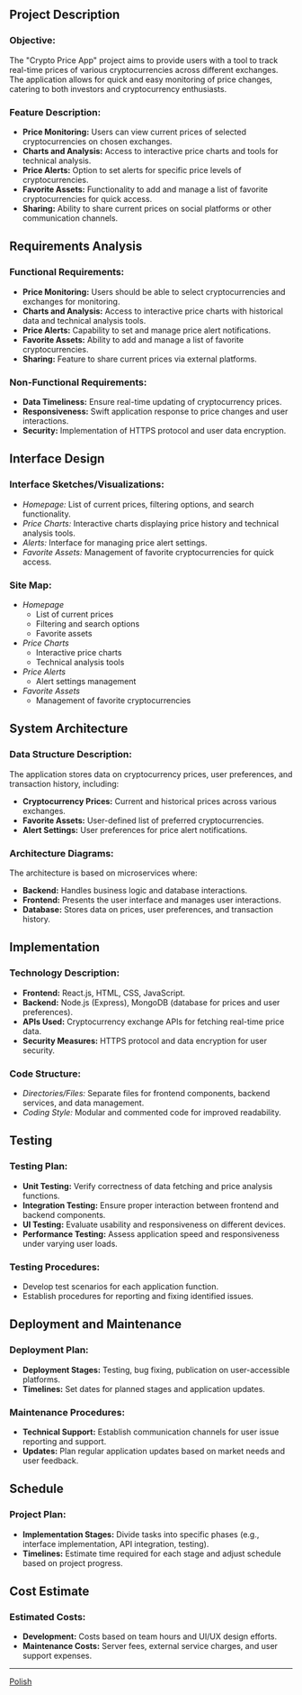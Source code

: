 ## Project Description

### Objective:

The "Crypto Price App" project aims to provide users with a tool to track real-time prices of various cryptocurrencies across different exchanges. The application allows for quick and easy monitoring of price changes, catering to both investors and cryptocurrency enthusiasts.

### Feature Description:

- **Price Monitoring:** Users can view current prices of selected cryptocurrencies on chosen exchanges.
- **Charts and Analysis:** Access to interactive price charts and tools for technical analysis.
- **Price Alerts:** Option to set alerts for specific price levels of cryptocurrencies.
- **Favorite Assets:** Functionality to add and manage a list of favorite cryptocurrencies for quick access.
- **Sharing:** Ability to share current prices on social platforms or other communication channels.

## Requirements Analysis

### Functional Requirements:

- **Price Monitoring:** Users should be able to select cryptocurrencies and exchanges for monitoring.
- **Charts and Analysis:** Access to interactive price charts with historical data and technical analysis tools.
- **Price Alerts:** Capability to set and manage price alert notifications.
- **Favorite Assets:** Ability to add and manage a list of favorite cryptocurrencies.
- **Sharing:** Feature to share current prices via external platforms.

### Non-Functional Requirements:

- **Data Timeliness:** Ensure real-time updating of cryptocurrency prices.
- **Responsiveness:** Swift application response to price changes and user interactions.
- **Security:** Implementation of HTTPS protocol and user data encryption.

## Interface Design

### Interface Sketches/Visualizations:

- _Homepage:_ List of current prices, filtering options, and search functionality.
- _Price Charts:_ Interactive charts displaying price history and technical analysis tools.
- _Alerts:_ Interface for managing price alert settings.
- _Favorite Assets:_ Management of favorite cryptocurrencies for quick access.

### Site Map:

- _Homepage_
  - List of current prices
  - Filtering and search options
  - Favorite assets
- _Price Charts_
  - Interactive price charts
  - Technical analysis tools
- _Price Alerts_
  - Alert settings management
- _Favorite Assets_
  - Management of favorite cryptocurrencies

## System Architecture

### Data Structure Description:

The application stores data on cryptocurrency prices, user preferences, and transaction history, including:

- **Cryptocurrency Prices:** Current and historical prices across various exchanges.
- **Favorite Assets:** User-defined list of preferred cryptocurrencies.
- **Alert Settings:** User preferences for price alert notifications.

### Architecture Diagrams:

The architecture is based on microservices where:

- **Backend:** Handles business logic and database interactions.
- **Frontend:** Presents the user interface and manages user interactions.
- **Database:** Stores data on prices, user preferences, and transaction history.

## Implementation

### Technology Description:

- **Frontend:** React.js, HTML, CSS, JavaScript.
- **Backend:** Node.js (Express), MongoDB (database for prices and user preferences).
- **APIs Used:** Cryptocurrency exchange APIs for fetching real-time price data.
- **Security Measures:** HTTPS protocol and data encryption for user security.

### Code Structure:

- _Directories/Files:_ Separate files for frontend components, backend services, and data management.
- _Coding Style:_ Modular and commented code for improved readability.

## Testing

### Testing Plan:

- **Unit Testing:** Verify correctness of data fetching and price analysis functions.
- **Integration Testing:** Ensure proper interaction between frontend and backend components.
- **UI Testing:** Evaluate usability and responsiveness on different devices.
- **Performance Testing:** Assess application speed and responsiveness under varying user loads.

### Testing Procedures:

- Develop test scenarios for each application function.
- Establish procedures for reporting and fixing identified issues.

## Deployment and Maintenance

### Deployment Plan:

- **Deployment Stages:** Testing, bug fixing, publication on user-accessible platforms.
- **Timelines:** Set dates for planned stages and application updates.

### Maintenance Procedures:

- **Technical Support:** Establish communication channels for user issue reporting and support.
- **Updates:** Plan regular application updates based on market needs and user feedback.

## Schedule

### Project Plan:

- **Implementation Stages:** Divide tasks into specific phases (e.g., interface implementation, API integration, testing).
- **Timelines:** Estimate time required for each stage and adjust schedule based on project progress.

## Cost Estimate

### Estimated Costs:

- **Development:** Costs based on team hours and UI/UX design efforts.
- **Maintenance Costs:** Server fees, external service charges, and user support expenses.

---

[Polish](<Documents/README(PL).md>)
